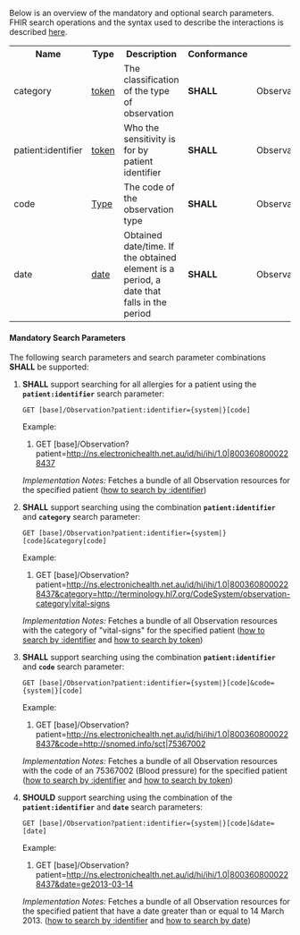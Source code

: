 Below is an overview of the mandatory and optional search parameters. FHIR search operations and the syntax used to describe the interactions is described <a href="http://hl7.org/fhir/R4/search.html">here</a>.

<table class="list" width="100%">
<tbody>
  <tr>
    <th>Name</th>
    <th>Type</th>
    <th>Description</th>
    <th>Conformance</th>
    <th>Path</th>
  </tr>
  <tr>
        <td>category</td>
        <td><a href="http://hl7.org/fhir/search.html#token">token</a></td>
        <td>The classification of the type of observation</td>
        <td><b>SHALL</b></td>
        <td>Observation.category</td>
  </tr>
  <tr>
        <td>patient:identifier</td>
        <td><a href="https://build.fhir.org/search.html#token">token</a></td>
        <td>Who the sensitivity is for by patient identifier</td>
        <td><b>SHALL</b></td>
        <td>Observation.subject.identifier</td>
  </tr>
  <tr>
        <td>code</td>
        <td><a href="http://hl7.org/fhir/search.html#token">Type</a></td>
        <td>The code of the observation type</td>
        <td><b>SHALL</b></td>
        <td>Observation.code</td>
  </tr>
  <tr>
        <td>date</td>
        <td><a href="http://hl7.org/fhir/search.html#date">date</a></td>
        <td>Obtained date/time. If the obtained element is a period, a date that falls in the period</td>
        <td><b>SHALL</b></td>
        <td>Observation.effective</td>
  </tr>
 </tbody>
</table>


#### Mandatory Search Parameters

The following search parameters and search parameter combinations **SHALL** be supported:

1. **SHALL** support searching for all allergies for a patient using the **`patient:identifier`** search parameter:

    `GET [base]/Observation?patient:identifier={system|}[code]`

    Example:
    
      1. GET [base]/Observation?patient=http://ns.electronichealth.net.au/id/hi/ihi/1.0|8003608000228437

    *Implementation Notes:* Fetches a bundle of all Observation resources for the specified patient ([how to search by :identifier](http://hl7.org/fhir/R4/search.html#reference))


1. **SHALL** support searching using the combination **`patient:identifier`** and **`category`** search parameter:

    `GET [base]/Observation?patient:identifier={system|}[code]&category[code]`

    Example:
    
      1. GET [base]/Observation?patient=http://ns.electronichealth.net.au/id/hi/ihi/1.0|8003608000228437&category=http://terminology.hl7.org/CodeSystem/observation-category|vital-signs

    *Implementation Notes:* Fetches a bundle of all Observation resources with the category of "vital-signs" for the specified patient ([how to search by :identifier](http://hl7.org/fhir/R4/search.html#reference) and [how to search by token](http://hl7.org/fhir/search.html#token))


1. **SHALL** support searching using the combination **`patient:identifier`** and **`code`** search parameter:

    `GET [base]/Observation?patient:identifier={system|}[code]&code={system|}[code]`

    Example:
    
      1. GET [base]/Observation?patient=http://ns.electronichealth.net.au/id/hi/ihi/1.0|8003608000228437&code=http://snomed.info/sct|75367002

    *Implementation Notes:* Fetches a bundle of all Observation resources with the code of an 75367002 (Blood pressure) for the specified patient ([how to search by :identifier](http://hl7.org/fhir/R4/search.html#reference) and [how to search by token](http://hl7.org/fhir/search.html#token))


1. **SHOULD** support searching using the combination of the **`patient:identifier`** and **`date`** search parameters:

    `GET [base]/Observation?patient:identifier={system|}[code]&date=[date]`

    Example:
    
      1. GET [base]/Observation?patient=http://ns.electronichealth.net.au/id/hi/ihi/1.0|8003608000228437&date=ge2013-03-14

    *Implementation Notes:* Fetches a bundle of all Observation resources for the specified patient that have a date greater than or equal to 14 March 2013. ([how to search by :identifier](http://hl7.org/fhir/R4/search.html#reference) and [how to search by date](http://hl7.org/fhir/R4/search.html#date))